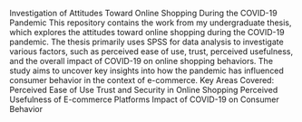 Investigation of Attitudes Toward Online Shopping During the COVID-19 Pandemic
This repository contains the work from my undergraduate thesis, which explores the attitudes toward online shopping during the COVID-19 pandemic. The thesis primarily uses SPSS for data analysis to investigate various factors, such as perceived ease of use, trust, perceived usefulness, and the overall impact of COVID-19 on online shopping behaviors. The study aims to uncover key insights into how the pandemic has influenced consumer behavior in the context of e-commerce.
Key Areas Covered:
Perceived Ease of Use
Trust and Security in Online Shopping
Perceived Usefulness of E-commerce Platforms
Impact of COVID-19 on Consumer Behavior
